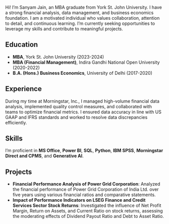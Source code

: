 Hi! I’m Sanyam Jain, an MBA graduate from York St. John University. I have a strong financial analysis, data management, and business economics foundation. I am a motivated individual who values collaboration, attention to detail, and continuous learning. I’m currently seeking opportunities to leverage my skills and contribute to meaningful projects.

## Education
- **MBA**, York St. John University (2023-2024)  
- **MBA (Financial Management)**, Indira Gandhi National Open University (2020-2022)  
- **B.A. (Hons.) Business Economics**, University of Delhi (2017-2020)  

## Experience
During my time at Morningstar, Inc., I managed high-volume financial data analysis, implemented quality control measures, and collaborated with teams to optimize financial metrics. I ensured data accuracy in line with US GAAP and IFRS standards and worked to resolve data discrepancies efficiently.

## Skills
I’m proficient in **MS Office**, **Power BI**, **SQL**, **Python**, **IBM SPSS**, **Morningstar Direct and CPMS**, and **Generative AI**.

## Projects
- **Financial Performance Analysis of Power Grid Corporation**:
  Analyzed the financial performance of Power Grid Corporation of India Ltd. over five years using various financial ratios and comparative statements.
- **Impact of Performance Indicators on LSEG Finance and Credit Services Sector Stock Returns**: Investigated the influence of Net Profit Margin, Return on Assets, and Current Ratio on stock returns, assessing the moderating effects of Dividend Payout Ratio and Debt to Asset Ratio.
